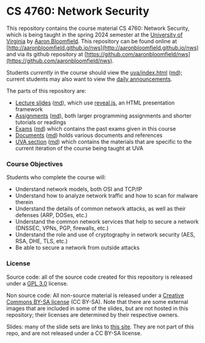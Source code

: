 CS 4760: Network Security
=======================

This repository contains the course material CS 4760: Network Security, which is being taught in the spring 2024 semester at the [University of Virginia](https://www.virginia.edu/) by [Aaron Bloomfield](http://www.cs.virginia.edu/~asb2t/).  This repository can be found online at [http://aaronbloomfield.github.io/nws](http://aaronbloomfield.github.io/nws) and via its github repository at [https://github.com/aaronbloomfield/nws](https://github.com/aaronbloomfield/nws).

Students *currently* in the course should view the [uva/index.html](uva/index.html) ([md](uva/index.md)); current students may also want to view the [daily announcements](uva/daily-announcements.html#/).

The parts of this repository are:

- [Lecture slides](slides/index.html) ([md](slides/index.md)), which use [reveal.js](https://github.com/hakimel/reveal.js/), an HTML presentation framework
- [Assignments](hws/index.html) ([md](hws/index.md)), both larger programming assignments and shorter tutorials or readings
- [Exams](exams/index.html) ([md](exams/index.md)) which contains the past exams given in this course
- [Documents](docs/index.html) ([md](docs/index.md)) holds various documents and references
- [UVA section](uva/index.html) ([md](uva/index.md)) which contains the materials that are specific to the current iteration of the course being taught at UVA


### Course Objectives

Students who complete the course will:

- Understand network models, both OSI and TCP/IP
- Understand how to analyze network traffic and how to scan for malware therein 
- Understand the details of common network attacks, as well as their defenses (ARP, DOSes, etc.)
- Understand the common network services that help to secure a network (DNSSEC, VPNs, PGP, firewalls, etc.)
- Understand the role and use of cryptography in network security (AES, RSA, DHE, TLS, etc.)
- Be able to secure a network from outside attacks


### License

Source code: all of the source code created for this repository is released under a [GPL 3.0](https://www.gnu.org/licenses/gpl-3.0.en.html) license.

Non source code: All non-source material is released under a [Creative Commons BY-SA license](https://creativecommons.org/licenses/by-sa/4.0/) (CC BY-SA).  Note that there are some external images that are included in some of the slides, but are not hosted in this repository; their licenses are determined by their respective owners.

Slides: many of the slide sets are links to [this site](https://www.handsonsecurity.net/resources.html).  They are not part of this repo, and are not released under a CC BY-SA license.
